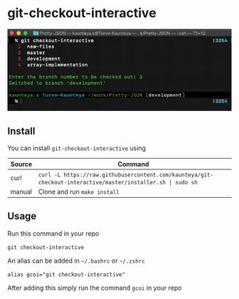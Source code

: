 # git-checkout-interactive
![Demo](/Others/demo.gif)

## Install

You can install `git-checkout-interactive` using 

| Source | Command |
| --- | --- |
| curl | `curl -L https://raw.githubusercontent.com/kaunteya/git-checkout-interactive/master/installer.sh \| sudo sh` |
| manual | Clone and run `make install` |  

## Usage
Run this command in your repo
```
git checkout-interactive
```

An alias can be added in `~/.bashrc` or `~/.zshrc`
```
alias gcoi="git checkout-interactive"
```
After adding this simply run the command `gcoi` in your repo
